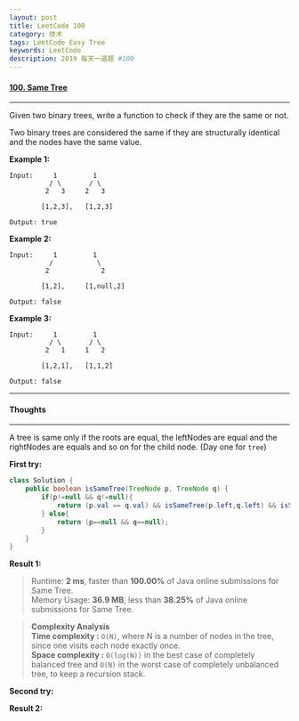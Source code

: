 ```yaml
---
layout: post
title: LeetCode 100
category: 技术
tags: LeetCode Easy Tree
keywords: LeetCode
description: 2019 每天一道题 #100
---
```


#### [100. Same Tree](https://leetcode.com/problems/same-tree/)
---
Given two binary trees, write a function to check if they are the same or not.

Two binary trees are considered the same if they are structurally identical and the nodes have the same value.

**Example 1:**
```
Input:     1         1
          / \       / \
         2   3     2   3

        [1,2,3],   [1,2,3]

Output: true
```
**Example 2:**
```
Input:     1         1
          /           \
         2             2

        [1,2],     [1,null,2]

Output: false
```
**Example 3:**
```
Input:     1         1
          / \       / \
         2   1     1   2

        [1,2,1],   [1,1,2]

Output: false
```
---
#### Thoughts
---
A tree is same only if the roots are equal, the leftNodes are equal and the rightNodes are equals and so on for the child node. (Day one for `tree`)

**First try:**
```Java
class Solution {
    public boolean isSameTree(TreeNode p, TreeNode q) {
        if(p!=null && q!=null){
            return (p.val == q.val) && isSameTree(p.left,q.left) && isSameTree(p.right, q.right);
        } else{
            return (p==null && q==null);
        }
    }
}
```

**Result 1:**
> Runtime: **2 ms**, faster than **100.00%** of Java online submissions for Same Tree.  
> Memory Usage: **36.9 MB**, less than **38.25%** of Java online submissions for Same Tree.


> **Complexity Analysis**  
> **Time complexity :** `O(N)`, where N is a number of nodes in the tree, since one visits each node exactly once.  
> **Space complexity :** `O(log(N))` in the best case of completely balanced tree and `O(N)` in the worst case of completely unbalanced tree, to keep a recursion stack. 

**Second try:**


**Result 2:**

